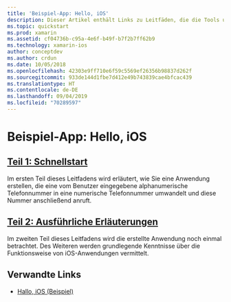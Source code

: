 ```yaml
---
title: 'Beispiel-App: Hello, iOS'
description: Dieser Artikel enthält Links zu Leitfäden, die die Tools und Konzepte einführen, die zum Erstellen und Bereitstellen einer Xamarin.iOS-Anwendung erforderlich sind.
ms.topic: quickstart
ms.prod: xamarin
ms.assetid: cf04736b-c95a-4e6f-b49f-b7f2b7ff62b9
ms.technology: xamarin-ios
author: conceptdev
ms.author: crdun
ms.date: 10/05/2018
ms.openlocfilehash: 42303e9ff710e6f59c5569ef26356b98837d262f
ms.sourcegitcommit: 933de144d1fbe7d412e49b743839cae4bfcac439
ms.translationtype: HT
ms.contentlocale: de-DE
ms.lasthandoff: 09/04/2019
ms.locfileid: "70289597"
---
```

# <a name="sample-app-hello-ios"></a>Beispiel-App: Hello, iOS

## <a name="part-1-quickstartiosget-startedhello-ioshello-ios-quickstartmd"></a>[Teil 1: Schnellstart](~/ios/get-started/hello-ios/hello-ios-quickstart.md)

Im ersten Teil dieses Leitfadens wird erläutert, wie Sie eine Anwendung erstellen, die eine vom Benutzer eingegebene alphanumerische Telefonnummer in eine numerische Telefonnummer umwandelt und diese Nummer anschließend anruft.

## <a name="part-2-deep-diveiosget-startedhello-ioshello-ios-deepdivemd"></a>[Teil 2: Ausführliche Erläuterungen](~/ios/get-started/hello-ios/hello-ios-deepdive.md)

Im zweiten Teil dieses Leitfadens wird die erstellte Anwendung noch einmal betrachtet. Des Weiteren werden grundlegende Kenntnisse über die Funktionsweise von iOS-Anwendungen vermittelt.

## <a name="related-links"></a>Verwandte Links

- [Hallo, iOS (Beispiel)](https://docs.microsoft.com/samples/xamarin/ios-samples/hello-ios)
